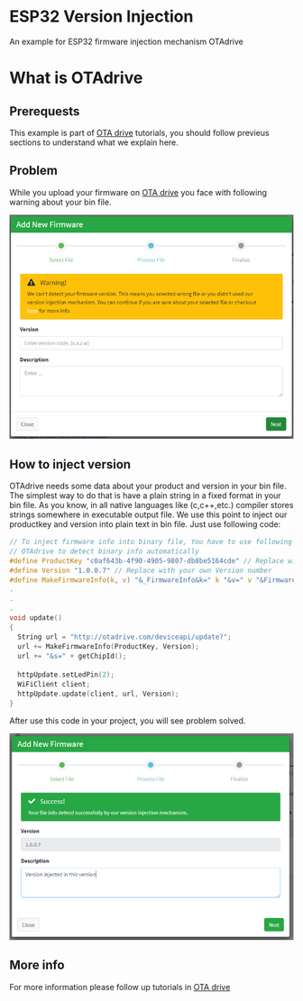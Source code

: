 # ESP32 Version Injection
An example for ESP32 firmware injection mechanism OTAdrive

# What is OTAdrive

## Prerequests

This example is part of [OTA drive](https://www.otadrive.com) tutorials, you should follow previeus sections to understand what we explain here.

## Problem

While you upload your firmware on [OTA drive](https://www.otadrive.com) you face with following warning about your bin file.

![Version Injection Mechanism Warning](doc/vi-warning1.png)

## How to inject version

OTAdrive needs some data about your product and version in your bin file. The simplest way to do that is have a plain string in a fixed format in your bin file.
As you know, in all native languages like (c,c++,etc.) compiler stores strings somewhere in executable output file.
We use this point to inject our productkey and version into plain text in bin file. Just use following code:

``` c
// To inject firmware info into binary file, You have to use following macro according to let
// OTAdrive to detect binary info automatically
#define ProductKey "c0af643b-4f90-4905-9807-db8be5164cde" // Replace with your own APIkey
#define Version "1.0.0.7" // Replace with your own Version number
#define MakeFirmwareInfo(k, v) "&_FirmwareInfo&k=" k "&v=" v "&FirmwareInfo_&"
.
.
.
void update()
{
  String url = "http://otadrive.com/deviceapi/update?";
  url += MakeFirmwareInfo(ProductKey, Version);
  url += "&s=" + getChipId();

  httpUpdate.setLedPin(2);
  WiFiClient client;
  httpUpdate.update(client, url, Version);
}
```
After use this code in your project, you will see problem solved.

![Version Injection Mechanism Warning](doc/vi-success.png)

## More info
For more information please follow up tutorials in [OTA drive](https://www.otadrive.com)